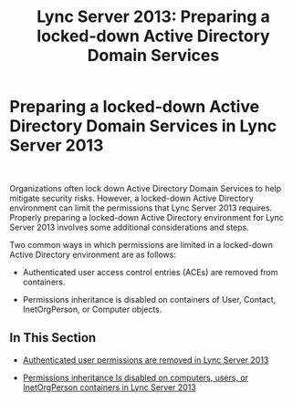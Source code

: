 ﻿---
title: 'Lync Server 2013: Preparing a locked-down Active Directory Domain Services'
TOCTitle: Preparing a locked-down Active Directory Domain Services
ms:assetid: 68bde963-3fa3-4102-88d6-ac931c1dd2d7
ms:mtpsurl: https://technet.microsoft.com/en-us/library/Gg398492(v=OCS.15)
ms:contentKeyID: 48184377
ms.date: 07/23/2014
mtps_version: v=OCS.15
---

# Preparing a locked-down Active Directory Domain Services in Lync Server 2013

 


Organizations often lock down Active Directory Domain Services to help mitigate security risks. However, a locked-down Active Directory environment can limit the permissions that Lync Server 2013 requires. Properly preparing a locked-down Active Directory environment for Lync Server 2013 involves some additional considerations and steps.

Two common ways in which permissions are limited in a locked-down Active Directory environment are as follows:

  - Authenticated user access control entries (ACEs) are removed from containers.

  - Permissions inheritance is disabled on containers of User, Contact, InetOrgPerson, or Computer objects.

## In This Section

  - [Authenticated user permissions are removed in Lync Server 2013](lync-server-2013-authenticated-user-permissions-are-removed.md)

  - [Permissions inheritance Is disabled on computers, users, or InetOrgPerson containers in Lync Server 2013](lync-server-2013-permissions-inheritance-is-disabled-on-computers-users-or-inetorgperson-containers.md)

